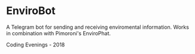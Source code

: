 # EnviroBot

A Telegram bot for sending and receiving enviromental information. Works in combination with Pimoroni's EnviroPhat.

Coding Evenings - 2018

